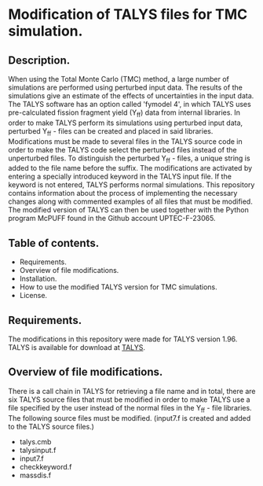 # Modification of TALYS files for TMC simulation.


## Description.


When using the Total Monte Carlo (TMC) method, a large number of simulations are performed using perturbed input data. The results of the simulations give an estimate of the effects of uncertainties in the input data. The TALYS software has an option called 'fymodel 4', in which TALYS uses pre-calculated fission fragment yield (Y<sub>ff</sub>) data from internal libraries. In order to make TALYS perform its simulations using perturbed input data, perturbed Y<sub>ff</sub> - files can be created and placed in said libraries. Modifications must be made to several files in the TALYS source code in order to make the TALYS code select the perturbed files instead of the unperturbed files. To distinguish the perturbed Y<sub>ff</sub> - files, a unique string is added to the file name before the suffix. The modifications are activated by entering a specially introduced keyword in the TALYS input file. If the keyword is not entered, TALYS performs normal simulations. This repository contains information about the process of implementing the necessary changes along with commented examples of all files that must be modified. The modified version of TALYS can then be used together with the Python program McPUFF found in the Github account UPTEC-F-23065. 

## Table of contents.


- Requirements.
- Overview of file modifications.
- Installation.
- How to use the modified TALYS version for TMC simulations.
- License.

## Requirements.

The modifications in this repository were made for TALYS version 1.96. TALYS is available for download at [TALYS](https://tendl.web.psi.ch/tendl_2021/talys.html).

## Overview of file modifications.

There is a call chain in TALYS for retrieving a file name and in total, there are six TALYS source files that must be modified in order to make TALYS use a file specified by the user instead of the normal files in the Y<sub>ff</sub> - file libraries. The following source files must be modified. (input7.f
is created and added to the TALYS source files.)
- talys.cmb
- talysinput.f
- input7.f
- checkkeyword.f
- massdis.f

  

  



